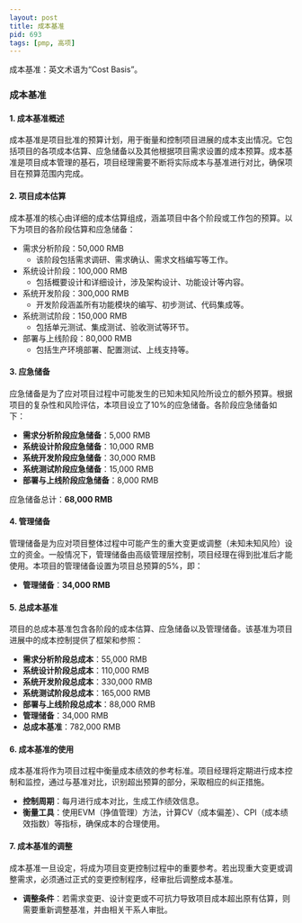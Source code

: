 ```yaml
---
layout: post
title: 成本基准
pid: 693
tags: [pmp, 高项]
---
```


成本基准：英文术语为“Cost Basis”。

### **成本基准**

#### **1. 成本基准概述**

成本基准是项目批准的预算计划，用于衡量和控制项目进展的成本支出情况。它包括项目的各项成本估算、应急储备以及其他根据项目需求设置的成本预算。成本基准是项目成本管理的基石，项目经理需要不断将实际成本与基准进行对比，确保项目在预算范围内完成。

#### **2. 项目成本估算**

成本基准的核心由详细的成本估算组成，涵盖项目中各个阶段或工作包的预算。以下为项目的各阶段估算和应急储备：

- 需求分析阶段：50,000 RMB
  - 该阶段包括需求调研、需求确认、需求文档编写等工作。
- 系统设计阶段：100,000 RMB
  - 包括概要设计和详细设计，涉及架构设计、功能设计等内容。
- 系统开发阶段：300,000 RMB
  - 开发阶段涵盖所有功能模块的编写、初步测试、代码集成等。
- 系统测试阶段：150,000 RMB
  - 包括单元测试、集成测试、验收测试等环节。
- 部署与上线阶段：80,000 RMB
  - 包括生产环境部署、配置测试、上线支持等。

#### **3. 应急储备**

应急储备是为了应对项目过程中可能发生的已知未知风险所设立的额外预算。根据项目的复杂性和风险评估，本项目设立了10%的应急储备。各阶段应急储备如下：

- **需求分析阶段应急储备**：5,000 RMB
- **系统设计阶段应急储备**：10,000 RMB
- **系统开发阶段应急储备**：30,000 RMB
- **系统测试阶段应急储备**：15,000 RMB
- **部署与上线阶段应急储备**：8,000 RMB

应急储备总计：**68,000 RMB**

#### **4. 管理储备**

管理储备是为应对项目整体过程中可能产生的重大变更或调整（未知未知风险）设立的资金。一般情况下，管理储备由高级管理层控制，项目经理在得到批准后才能使用。本项目的管理储备设置为项目总预算的5%，即：

- **管理储备**：**34,000 RMB**

#### **5. 总成本基准**

项目的总成本基准包含各阶段的成本估算、应急储备以及管理储备。该基准为项目进展中的成本控制提供了框架和参照：

- **需求分析阶段总成本**：55,000 RMB
- **系统设计阶段总成本**：110,000 RMB
- **系统开发阶段总成本**：330,000 RMB
- **系统测试阶段总成本**：165,000 RMB
- **部署与上线阶段总成本**：88,000 RMB
- **管理储备**：34,000 RMB
- **总成本基准**：782,000 RMB

#### **6. 成本基准的使用**

成本基准将作为项目过程中衡量成本绩效的参考标准。项目经理将定期进行成本控制和监控，通过与基准对比，识别超出预算的部分，采取相应的纠正措施。

- **控制周期**：每月进行成本对比，生成工作绩效信息。
- **衡量工具**：使用EVM（挣值管理）方法，计算CV（成本偏差）、CPI（成本绩效指数）等指标，确保成本的合理使用。

#### **7. 成本基准的调整**

成本基准一旦设定，将成为项目变更控制过程中的重要参考。若出现重大变更或调整需求，必须通过正式的变更控制程序，经审批后调整成本基准。

- **调整条件**：若需求变更、设计变更或不可抗力导致项目成本超出原有估算，则需要重新调整基准，并由相关干系人审批。

